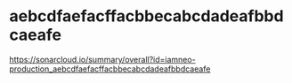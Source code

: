 # aebcdfaefacffacbbecabcdadeafbbdcaeafe
https://sonarcloud.io/summary/overall?id=iamneo-production_aebcdfaefacffacbbecabcdadeafbbdcaeafe
